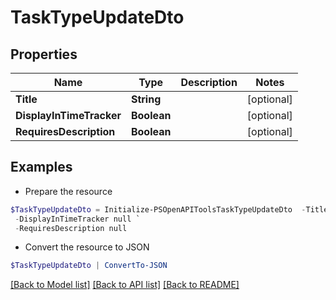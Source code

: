 # TaskTypeUpdateDto
## Properties

Name | Type | Description | Notes
------------ | ------------- | ------------- | -------------
**Title** | **String** |  | [optional] 
**DisplayInTimeTracker** | **Boolean** |  | [optional] 
**RequiresDescription** | **Boolean** |  | [optional] 

## Examples

- Prepare the resource
```powershell
$TaskTypeUpdateDto = Initialize-PSOpenAPIToolsTaskTypeUpdateDto  -Title null `
 -DisplayInTimeTracker null `
 -RequiresDescription null
```

- Convert the resource to JSON
```powershell
$TaskTypeUpdateDto | ConvertTo-JSON
```

[[Back to Model list]](../README.md#documentation-for-models) [[Back to API list]](../README.md#documentation-for-api-endpoints) [[Back to README]](../README.md)

